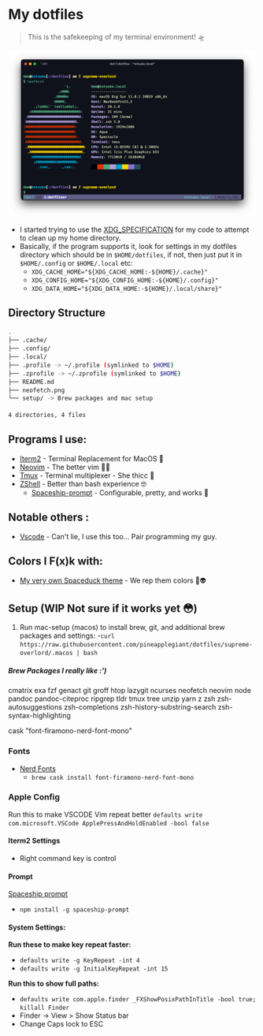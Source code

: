 # My dotfiles

> This is the safekeeping of my terminal environment! 🛸

[sysinfo]: ./setup.png "A Neofetch screenshot of my mac system"

![Neofetch information][sysinfo]

* I started trying to use the [XDG_SPECIFICATION](https://specifications.freedesktop.org/basedir-spec/basedir-spec-latest.html) for my code to attempt to clean up my home directory.
* Basically, if the program supports it, look for settings in my dotfiles directory which should be in `$HOME/dotfiles`, if not, then just put it in `$HOME/.config` or `$HOME/.local` etc:
    - `XDG_CACHE_HOME="${XDG_CACHE_HOME:-${HOME}/.cache}"`
    - `XDG_CONFIG_HOME="${XDG_CONFIG_HOME:-${HOME}/.config}"`
    - `XDG_DATA_HOME="${XDG_DATA_HOME:-${HOME}/.local/share}"`

## Directory Structure
```bash
.
├── .cache/
├── .config/
├── .local/
├── .profile -> ~/.profile (symlinked to $HOME)
├── .zprofile -> ~/.zprofile (symlinked to $HOME)
├── README.md
├── neofetch.png
└── setup/ -> Brew packages and mac setup 

4 directories, 4 files

```

## Programs I use:

- [Iterm2](https://www.iterm2.com "Iterm's homepage") - Terminal Replacement for MacOS 💁
- [Neovim](https://neovim.io "NeoVim's Homepage") - The better vim 👀🔥
- [Tmux](https://github.com/tmux/tmux/wiki "Tmux's Homepage") - Terminal multiplexer - She thicc 🍑
- [ZShell](http://zsh.sourceforge.net/ "The Z shell's Homepage") - Better than bash experience 🤓
  - [Spaceship-prompt](https://github.com/denysdovhan/spaceship-prompt) - Configurable, pretty, and works 🚀


## Notable others :

- [Vscode](https://code.visualstudio.com "VSCode's homepage") - Can't lie, I use this too... Pair programming my guy.

## Colors I F(x)k with:

- [My very own Spaceduck theme](https://github.com/pineapplegiant/spaceduck-theme "My Personal Color scheme :3") - We rep them colors 🦆👽

## Setup (WIP Not sure if it works yet 😳)

1. Run mac-setup (macos) to install brew, git, and additional brew packages and settings:
    -`curl https://raw.githubusercontent.com/pineapplegiant/dotfiles/supreme-overlord/.macos | bash`

##### Brew Packages I really like :')

cmatrix
exa
fzf
genact
git
groff
htop
lazygit
ncurses
neofetch
neovim
node
pandoc
pandoc-citeproc
ripgrep
tldr
tmux
tree
unzip
yarn
z
zsh
zsh-autosuggestions
zsh-completions
zsh-history-substring-search
zsh-syntax-highlighting

cask "font-firamono-nerd-font-mono"

### Fonts

- [Nerd Fonts](https://github.com/ryanoasis/nerd-fonts)
    - `brew cask install font-firamono-nerd-font-mono`

### Apple Config

Run this to make VSCODE Vim repeat better
`defaults write com.microsoft.VSCode ApplePressAndHoldEnabled -bool false`

#### Iterm2 Settings

* Right command key is control

#### Prompt

[Spaceship prompt](https://github.com/denysdovhan/spaceship-prompt)
  - `npm install -g spaceship-prompt`


#### System Settings:

**Run these to make key repeat faster:**
- `defaults write -g KeyRepeat -int 4`
- `defaults write -g InitialKeyRepeat -int 15`

**Run this to show full paths:**
- `defaults write com.apple.finder _FXShowPosixPathInTitle -bool true; killall Finder`
- Finder -> View > Show Status bar
- Change Caps lock to ESC
